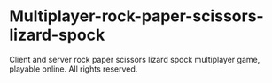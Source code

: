 # Multiplayer-rock-paper-scissors-lizard-spock
Client and server rock paper scissors lizard spock multiplayer game, playable online.
All rights reserved. 
